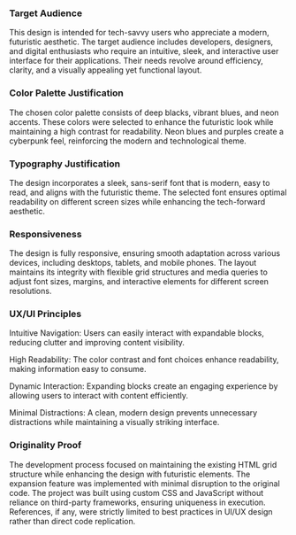### Target Audience

This design is intended for tech-savvy users who appreciate a modern, futuristic aesthetic. The target audience includes developers, designers, and digital enthusiasts who require an intuitive, sleek, and interactive user interface for their applications. Their needs revolve around efficiency, clarity, and a visually appealing yet functional layout.

### Color Palette Justification

The chosen color palette consists of deep blacks, vibrant blues, and neon accents. These colors were selected to enhance the futuristic look while maintaining a high contrast for readability. Neon blues and purples create a cyberpunk feel, reinforcing the modern and technological theme.

### Typography Justification

The design incorporates a sleek, sans-serif font that is modern, easy to read, and aligns with the futuristic theme. The selected font ensures optimal readability on different screen sizes while enhancing the tech-forward aesthetic.

### Responsiveness

The design is fully responsive, ensuring smooth adaptation across various devices, including desktops, tablets, and mobile phones. The layout maintains its integrity with flexible grid structures and media queries to adjust font sizes, margins, and interactive elements for different screen resolutions.

### UX/UI Principles

Intuitive Navigation: Users can easily interact with expandable blocks, reducing clutter and improving content visibility.

High Readability: The color contrast and font choices enhance readability, making information easy to consume.

Dynamic Interaction: Expanding blocks create an engaging experience by allowing users to interact with content efficiently.

Minimal Distractions: A clean, modern design prevents unnecessary distractions while maintaining a visually striking interface.

### Originality Proof

The development process focused on maintaining the existing HTML grid structure while enhancing the design with futuristic elements. The expansion feature was implemented with minimal disruption to the original code. The project was built using custom CSS and JavaScript without reliance on third-party frameworks, ensuring uniqueness in execution. References, if any, were strictly limited to best practices in UI/UX design rather than direct code replication.

